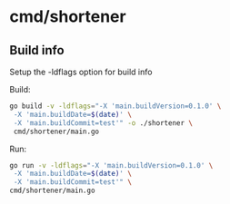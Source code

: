 # cmd/shortener

## Build info

Setup the -ldflags option for build info

Build:
```sh
go build -v -ldflags="-X 'main.buildVersion=0.1.0' \
 -X 'main.buildDate=$(date)' \
 -X 'main.buildCommit=test'" -o ./shortener \
 cmd/shortener/main.go
```
Run:
```sh
go run -v -ldflags="-X 'main.buildVersion=0.1.0' \
 -X 'main.buildDate=$(date)' \
 -X 'main.buildCommit=test'" \
cmd/shortener/main.go
```

